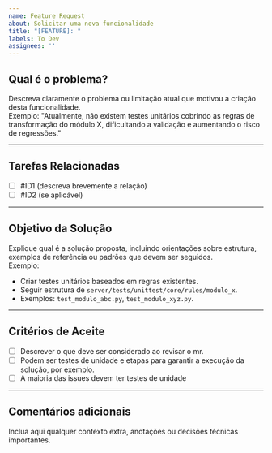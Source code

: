```yaml
---
name: Feature Request
about: Solicitar uma nova funcionalidade
title: "[FEATURE]: "
labels: To Dev
assignees: ''
---
```


## Qual é o problema?

Descreva claramente o problema ou limitação atual que motivou a criação desta funcionalidade.  
Exemplo: "Atualmente, não existem testes unitários cobrindo as regras de transformação do módulo X, dificultando a validação e aumentando o risco de regressões."

---

## Tarefas Relacionadas

- [ ] #ID1 (descreva brevemente a relação)
- [ ] #ID2 (se aplicável)

---

## Objetivo da Solução

Explique qual é a solução proposta, incluindo orientações sobre estrutura, exemplos de referência ou padrões que devem ser seguidos.  
Exemplo:  
- Criar testes unitários baseados em regras existentes.  
- Seguir estrutura de `server/tests/unittest/core/rules/modulo_x`.  
- Exemplos: `test_modulo_abc.py`, `test_modulo_xyz.py`.

---

## Critérios de Aceite

- [ ] Descrever o que deve ser considerado ao revisar o mr.
- [ ] Podem ser testes de unidade e etapas para garantir a execução da solução, por exemplo.
- [ ] A maioria das issues devem ter testes de unidade

---

## Comentários adicionais

Inclua aqui qualquer contexto extra, anotações ou decisões técnicas importantes.
